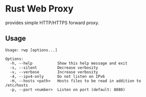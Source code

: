 # Rust Web Proxy

provides simple HTTP/HTTPS forward proxy.

## Usage

```
Usage: rwp [options...]

Options:
  -h, --help           Show this help message and exit
  -s, --silent         Decrease verbosity
  -v, --verbose        Increase verbosity
  -4, --ipv4-only      Do not listen on IPv6
  -H, --hosts <path>   Hosts files to be read in addition to /etc/hosts
  -p, --port <number>  Listen on port (default: 8080)
```
